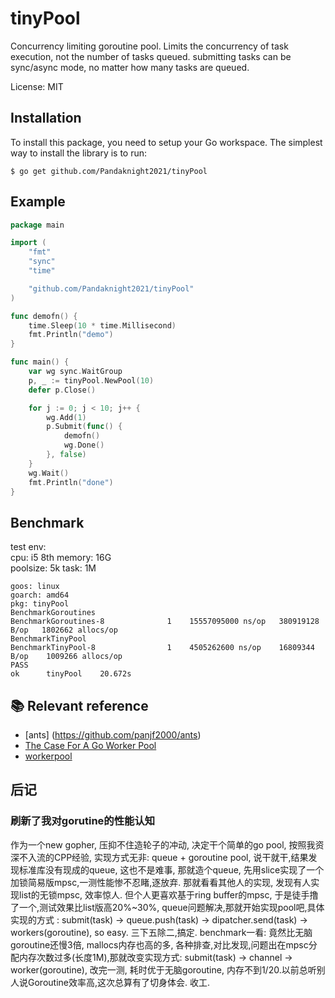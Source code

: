 # tinyPool
Concurrency limiting goroutine pool. Limits the concurrency of task execution, not the number of tasks queued. submitting tasks can be sync/async mode, no matter how many tasks are queued.


License: MIT


## Installation
To install this package, you need to setup your Go workspace.  The simplest way to install the library is to run:
```
$ go get github.com/Pandaknight2021/tinyPool
```

## Example
```go
package main

import (
	"fmt"
	"sync"
	"time"

	"github.com/Pandaknight2021/tinyPool"
)

func demofn() {
	time.Sleep(10 * time.Millisecond)
	fmt.Println("demo")
}

func main() {
	var wg sync.WaitGroup
	p, _ := tinyPool.NewPool(10)
	defer p.Close()

	for j := 0; j < 10; j++ {
		wg.Add(1)
		p.Submit(func() {
			demofn()
			wg.Done()
		}, false)
	}
	wg.Wait()
	fmt.Println("done")
}

```
## Benchmark

test env:  
cpu: i5 8th    memory:  16G  
poolsize: 5k   task: 1M  
  
``` shell
goos: linux
goarch: amd64
pkg: tinyPool
BenchmarkGoroutines
BenchmarkGoroutines-8   	       1	15557095000 ns/op	380919128 B/op	 1802662 allocs/op
BenchmarkTinyPool
BenchmarkTinyPool-8     	       1	4505262600 ns/op	16809344 B/op	 1009266 allocs/op
PASS
ok  	tinyPool	20.672s

```

## 📚 Relevant reference
-  [ants] (https://github.com/panjf2000/ants)
-  [The Case For A Go Worker Pool](https://brandur.org/go-worker-pool)
-  [workerpool](https://github.com/gammazero/workerpool)

## 后记
### 刷新了我对gorutine的性能认知

作为一个new gopher, 压抑不住造轮子的冲动, 决定干个简单的go pool, 按照我资深不入流的CPP经验, 实现方式无非: queue + goroutine pool, 说干就干,结果发现标准库没有现成的queue, 这也不是难事, 那就造个queue, 先用slice实现了一个加锁简易版mpsc,一测性能惨不忍睹,逐放弃. 那就看看其他人的实现, 发现有人实现list的无锁mpsc, 效率惊人. 但个人更喜欢基于ring buffer的mpsc, 于是徒手撸了一个,测试效果比list版高20%~30%, queue问题解决,那就开始实现pool吧,具体实现的方式 : submit(task) ->  queue.push(task) -> dipatcher.send(task) -> workers(goroutine), so easy. 三下五除二,搞定. benchmark一看: 竟然比无脑goroutine还慢3倍, mallocs内存也高的多, 各种排查,对比发现,问题出在mpsc分配内存次数过多(长度1M),那就改变实现方式: submit(task) -> channel -> worker(goroutine), 改完一测, 耗时优于无脑goroutine, 内存不到1/20.以前总听别人说Goroutine效率高,这次总算有了切身体会. 收工.





